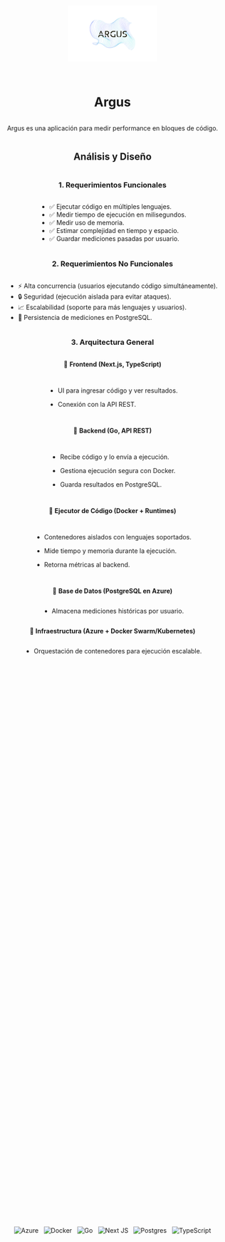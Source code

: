 <div style="width: 100%; height: 100vh; display: flex; flex-direction: column; justify-content: center; align-items: center;">
  <div style="margin-bottom: 2rem;">
    <img src="logoArgus.png" alt="Logo Argus" style="max-width: 200px; height: auto;">
  </div>
  
# Argus

Argus es una aplicación para medir performance en bloques de código.

## **Análisis y Diseño**

### **1\. Requerimientos Funcionales**

- ✅ Ejecutar código en múltiples lenguajes.
- ✅ Medir tiempo de ejecución en milisegundos.
- ✅ Medir uso de memoria. 
- ✅ Estimar complejidad en tiempo y espacio.
- ✅ Guardar mediciones pasadas por usuario.

### **2\. Requerimientos No Funcionales**

- ⚡ Alta concurrencia (usuarios ejecutando código simultáneamente).
- 🔒 Seguridad (ejecución aislada para evitar ataques).
- 📈 Escalabilidad (soporte para más lenguajes y usuarios).
- 💾 Persistencia de mediciones en PostgreSQL.

### **3\. Arquitectura General**

📌 **Frontend (Next.js, TypeScript)**

*   UI para ingresar código y ver resultados.
    
*   Conexión con la API REST.
    

📌 **Backend (Go, API REST)**

*   Recibe código y lo envía a ejecución.
    
*   Gestiona ejecución segura con Docker.
    
*   Guarda resultados en PostgreSQL.
    

📌 **Ejecutor de Código (Docker + Runtimes)**

*   Contenedores aislados con lenguajes soportados.
    
*   Mide tiempo y memoria durante la ejecución.
    
*   Retorna métricas al backend.
    

📌 **Base de Datos (PostgreSQL en Azure)**

*   Almacena mediciones históricas por usuario.
    

📌 **Infraestructura (Azure + Docker Swarm/Kubernetes)**

*   Orquestación de contenedores para ejecución escalable.

  <hr>

<div style="width: 100%; height: 100vh; display: flex; justify-content: center; align-items: center;">
  <div style="text-align: center;">
    <img src="https://img.shields.io/badge/azure-%230072C6.svg?style=for-the-badge&logo=microsoftazure&logoColor=white" alt="Azure" style="margin: 4px;">
    <img src="https://img.shields.io/badge/docker-%230db7ed.svg?style=for-the-badge&logo=docker&logoColor=white" alt="Docker" style="margin: 4px;">
    <img src="https://img.shields.io/badge/go-%2300ADD8.svg?style=for-the-badge&logo=go&logoColor=white" alt="Go" style="margin: 4px;">
    <img src="https://img.shields.io/badge/Next-black?style=for-the-badge&logo=next.js&logoColor=white" alt="Next JS" style="margin: 4px;">
    <img src="https://img.shields.io/badge/postgres-%23316192.svg?style=for-the-badge&logo=postgresql&logoColor=white" alt="Postgres" style="margin: 4px;">
    <img src="https://img.shields.io/badge/typescript-%23007ACC.svg?style=for-the-badge&logo=typescript&logoColor=white" alt="TypeScript" style="margin: 4px;">
  </div>
</div>

